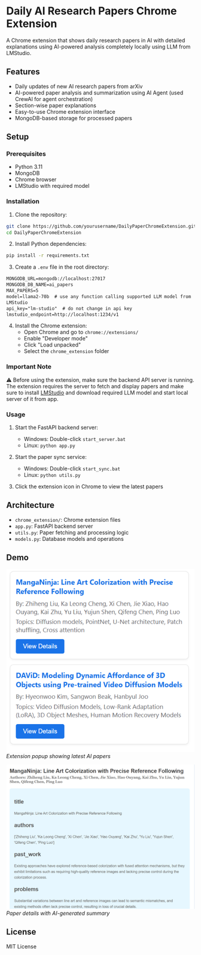 # Daily AI Research Papers Chrome Extension

A Chrome extension that shows daily research papers in AI with detailed explanations using AI-powered analysis completely locally using LLM from LMStudio.

## Features

- Daily updates of new AI research papers from arXiv
- AI-powered paper analysis and summarization using AI Agent (used CrewAI for agent orchestration)
- Section-wise paper explanations
- Easy-to-use Chrome extension interface
- MongoDB-based storage for processed papers

## Setup

### Prerequisites

- Python 3.11
- MongoDB
- Chrome browser
- LMStudio with required model

### Installation

1. Clone the repository:
```bash
git clone https://github.com/yourusername/DailyPaperChromeExtension.git
cd DailyPaperChromeExtension
```

2. Install Python dependencies:
```bash
pip install -r requirements.txt
```

3. Create a `.env` file in the root directory:
```env
MONGODB_URL=mongodb://localhost:27017
MONGODB_DB_NAME=ai_papers
MAX_PAPERS=5
model=llama2-70b  # use any function calling supported LLM model from LMStudio
api_key="lm-studio"  # do not change in api key
lmstudio_endpoint=http://localhost:1234/v1
```

4. Install the Chrome extension:
   - Open Chrome and go to `chrome://extensions/`
   - Enable "Developer mode"
   - Click "Load unpacked"
   - Select the `chrome_extension` folder

### Important Note
⚠️ Before using the extension, make sure the backend API server is running. The extension requires the server to fetch and display papers and make sure to install [LMStudio](https://lmstudio.ai/) and download required LLM model and start local server of it from app.

### Usage

1. Start the FastAPI backend server:
   - Windows: Double-click `start_server.bat`
   - Linux: `python app.py`

2. Start the paper sync service:
   - Windows: Double-click `start_sync.bat`
   - Linux: `python utils.py`

3. Click the extension icon in Chrome to view the latest papers

## Architecture

- `chrome_extension/`: Chrome extension files
- `app.py`: FastAPI backend server
- `utils.py`: Paper fetching and processing logic
- `models.py`: Database models and operations

## Demo

![Demo Screenshot 1](data/menu.png)
*Extension popup showing latest AI papers*

![Demo Screenshot 2](data/describe.png)
*Paper details with AI-generated summary*

## License

MIT License
